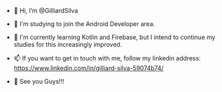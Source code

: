 - 👋 Hi, I’m @GilliardSilva
- 👀 I'm studying to join the Android Developer area.
- 🌱 I'm currently learning Kotlin and Firebase, but I intend to continue my studies for this increasingly improved.
- 📫 If you want to get in touch with me, follow my linkedin address: https://www.linkedin.com/in/gilliard-silva-59074b74/

- 👋 See you Guys!!!

